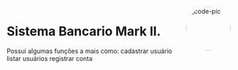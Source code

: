 <img align="right" alt="code-pic" height="100" style="border-radius:200px;" src= "https://mir-s3-cdn-cf.behance.net/project_modules/disp/5f57a052225385.590964f2b2df2.gif">


# Sistema Bancario Mark II.

Possui algumas funções a mais como:
  cadastrar usuário
  listar usuários
  registrar conta
